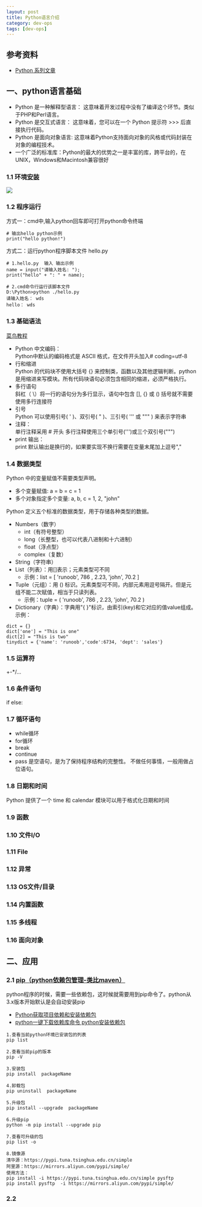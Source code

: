 ```yaml
---
layout: post
title: Python语言介绍
category: dev-ops
tags: [dev-ops]
---
```


## 参考资料
- [Python 系列文章](http://www.ityouknow.com/python.html)

## 一、python语言基础
- Python 是一种解释型语言： 这意味着开发过程中没有了编译这个环节。类似于PHP和Perl语言。
- Python 是交互式语言： 这意味着，您可以在一个 Python 提示符 >>> 后直接执行代码。
- Python 是面向对象语言: 这意味着Python支持面向对象的风格或代码封装在对象的编程技术。
- 一个广泛的标准库：Python的最大的优势之一是丰富的库，跨平台的，在UNIX，Windows和Macintosh兼容很好

### 1.1 环境[安装](https://www.python.org/downloads/)
![](https://wdsheng0i.github.io/assets/images/2021/docker/python.png)

### 1.2 程序运行
方式一：cmd中,输入python回车即可打开python命令终端
```
# 输出hello python示例
print("hello python!")
```

方式二：运行python程序脚本文件 hello.py
```
# 1.hello.py  输入 输出示例
name = input("请输入姓名: ");
print("hello" + ": " + name);

# 2.cmd命令行运行该脚本文件  
D:\Python>python ./hello.py
请输入姓名： wds
hello： wds
```

### 1.3 基础语法 
[菜鸟教程](https://www.runoob.com/python/python-basic-syntax.html)  
- Python 中文编码：    
Python中默认的编码格式是 ASCII 格式，在文件开头加入# coding=utf-8  
- 行和缩进      
Python 的代码块不使用大括号 {} 来控制类，函数以及其他逻辑判断。python是用缩进来写模块。所有代码块语句必须包含相同的缩进，必须严格执行。
- 多行语句   
斜杠（ \）将一行的语句分为多行显示，语句中包含 [], {} 或 () 括号就不需要使用多行连接符
- 引号  
Python 可以使用引号( ' )、双引号( " )、三引号( ''' 或 """ ) 来表示字符串
- 注释：  
单行注释采用 # 开头  多行注释使用三个单引号(''')或三个双引号(""")    
- print 输出：  
print 默认输出是换行的，如果要实现不换行需要在变量末尾加上逗号","  

### 1.4 数据类型
Python 中的变量赋值不需要类型声明。    
- 多个变量赋值: a = b = c = 1 
- 多个对象指定多个变量: a, b, c = 1, 2, "john"

Python 定义五个标准的数据类型，用于存储各种类型的数据。  
- Numbers（数字）
    - int（有符号整型）
    - long（长整型，也可以代表八进制和十六进制）
    - float（浮点型）
    - complex（复数）
- String（字符串）
- List（列表）：用[]表示；元素类型可不同
    - 示例：list = [ 'runoob', 786 , 2.23, 'john', 70.2 ]
- Tuple（元组）：用 () 标识。元素类型可不同，内部元素用逗号隔开。但是元组不能二次赋值，相当于只读列表。
    - 示例：tuple = ( 'runoob', 786 , 2.23, 'john', 70.2 )
- Dictionary（字典）：字典用"{ }"标识，由索引(key)和它对应的值value组成。  示例：  

```
dict = {}
dict['one'] = "This is one"
dict[2] = "This is two"
tinydict = {'name': 'runoob','code':6734, 'dept': 'sales'}
```

### 1.5 运算符
+-*/...

### 1.6 条件语句
if
else:

### 1.7 循环语句
- while循环
- for循环
- break
- continue
- pass 是空语句，是为了保持程序结构的完整性。 不做任何事情，一般用做占位语句。

### 1.8 日期和时间
Python 提供了一个 time 和 calendar 模块可以用于格式化日期和时间

### 1.9 函数

### 1.10 文件I/O

### 1.11 File

### 1.12 异常

### 1.13 OS文件/目录

### 1.14 内置函数

### 1.15 多线程

### 1.16 面向对象

## 二、应用
### 2.1 [pip（python依赖包管理-类比maven）](https://blog.csdn.net/qq_41064122/article/details/128015528)
python程序的时候，需要一些依赖包，这时候就需要用到pip命令了。python从3.x版本开始默认是会自动安装pip

- [Python获取项目依赖和安装依赖包](https://blog.csdn.net/fanfangyu/article/details/131363017)
- [python一键下载依赖库命令 python安装依赖包](https://blog.51cto.com/u_14844/6524106)

``` 
1.查看当前python环境已安装包的列表
pip list

2.查看当前pip的版本
pip -V

3.安装包
pip install  packageName

4.卸载包
pip uninstall  packageName

5.升级包
pip install --upgrade  packageName

6.升级pip
python -m pip install --upgrade pip

7.查看可升级的包
pip list -o

8.镜像源
清华源：https://pypi.tuna.tsinghua.edu.cn/simple
阿里源：https://mirrors.aliyun.com/pypi/simple/
使用方法：
pip install -i https://pypi.tuna.tsinghua.edu.cn/simple pysftp 
pip install pysftp  -i https://mirrors.aliyun.com/pypi/simple/
```

### 2.2

